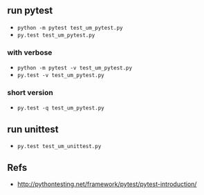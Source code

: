## run pytest
* `python -m pytest test_um_pytest.py`
* `py.test test_um_pytest.py`

### with verbose
* `python -m pytest -v test_um_pytest.py`
* `py.test -v test_um_pytest.py`

### short version
* `py.test -q test_um_pytest.py`

## run unittest
* `py.test test_um_unittest.py`

## Refs
* <http://pythontesting.net/framework/pytest/pytest-introduction/>
